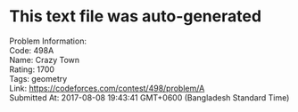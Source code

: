 # This text file was auto-generated  
  
Problem Information:  
Code: 498A  
Name: Crazy Town  
Rating: 1700  
Tags: geometry  
Link: https://codeforces.com/contest/498/problem/A  
Submitted At: 2017-08-08 19:43:41 GMT+0600 (Bangladesh Standard Time)  
